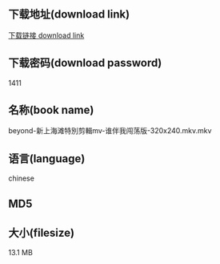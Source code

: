 ## 下载地址(download link)
[下载链接 download link](https://tutu365.netlify.app/?s=beyond-%E6%96%B0%E4%B8%8A%E6%B5%B7%E6%BB%A9%E7%89%B9%E5%88%A5%E5%89%AA%E8%BC%AFmv-%E8%B0%81%E4%BC%B4%E6%88%91%E9%97%AF%E8%8D%A1%E7%89%88-320x240.mkv)

## 下载密码(download password)
1411

## 名称(book name)
beyond-新上海滩特別剪輯mv-谁伴我闯荡版-320x240.mkv.mkv

## 语言(language)
chinese

## MD5


## 大小(filesize)
13.1 MB

